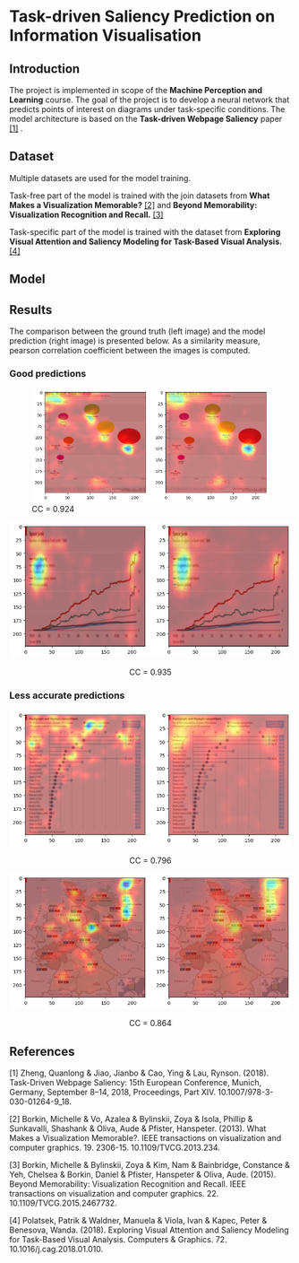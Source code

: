 # Task-driven Saliency Prediction on Information Visualisation

## Introduction

The project is implemented in scope of the **Machine Perception and Learning** course. 
The goal of the project is to develop a neural network that predicts points of interest on diagrams under task-specific conditions.
The model architecture is based on the **Task-driven Webpage Saliency** paper [[1]](#1) .

## Dataset

Multiple datasets are used for the model training. 

Task-free part of the model is trained with the join datasets from **What Makes a Visualization Memorable?** [[2]](#2) 
and **Beyond Memorability: Visualization Recognition and Recall.** [[3]](#3)

Task-specific part of the model is trained with the dataset from **Exploring Visual Attention and Saliency Modeling for Task-Based Visual Analysis.** [[4]](#4)

## Model


## Results

The comparison between the ground truth (left image) and the model prediction (right image) is presented below.
As a similarity measure, pearson correlation coefficient between the images is computed.

### Good predictions

<figure>
    <img src='https://github.com/Frame17/saliency-prediction/blob/main/prediction_examples/good_prediction_1_%200.924.png?raw=true'/>
    <figcaption>CC = 0.924</figcaption>
</figure>

<p align="center">
<img src="https://github.com/Frame17/saliency-prediction/blob/main/prediction_examples/good_prediction_2_0.935.png?raw=true">
</p>
<p align="center">CC = 0.935</p>

### Less accurate predictions

<p align="center">
<img src="https://github.com/Frame17/saliency-prediction/blob/main/prediction_examples/bad_prediction_1_0.796.png?raw=true">
</p>
<p align="center">CC = 0.796</p>

<p align="center">
<img src="https://github.com/Frame17/saliency-prediction/blob/main/prediction_examples/bad_prediction_2_0.864.png?raw=true">
</p>
<p align="center">CC = 0.864</p>

## References
<a id="1">[1]</a>
Zheng, Quanlong & Jiao, Jianbo & Cao, Ying & Lau, Rynson. (2018). Task-Driven Webpage Saliency: 15th European Conference, Munich, Germany, September 8–14, 2018, Proceedings, Part XIV. 10.1007/978-3-030-01264-9_18.

<a id="2">[2]</a>
Borkin, Michelle & Vo, Azalea & Bylinskii, Zoya & Isola, Phillip & Sunkavalli, Shashank & Oliva, Aude & Pfister, Hanspeter. (2013). What Makes a Visualization Memorable?. IEEE transactions on visualization and computer graphics. 19. 2306-15. 10.1109/TVCG.2013.234.

<a id="3">[3]</a>
Borkin, Michelle & Bylinskii, Zoya & Kim, Nam & Bainbridge, Constance & Yeh, Chelsea & Borkin, Daniel & Pfister, Hanspeter & Oliva, Aude. (2015). Beyond Memorability: Visualization Recognition and Recall. IEEE transactions on visualization and computer graphics. 22. 10.1109/TVCG.2015.2467732. 

<a id="4">[4]</a>
Polatsek, Patrik & Waldner, Manuela & Viola, Ivan & Kapec, Peter & Benesova, Wanda. (2018). Exploring Visual Attention and Saliency Modeling for Task-Based Visual Analysis. Computers & Graphics. 72. 10.1016/j.cag.2018.01.010. 
